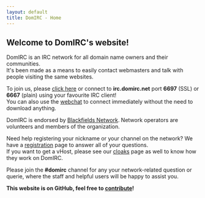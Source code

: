 ```yaml
---
layout: default
title: DomIRC - Home
---
```


## Welcome to DomIRC's website!

DomIRC is an IRC network for all domain name owners and their communities.  
It's been made as a means to easily contact webmasters and talk with people visiting the same websites.  

To join us, please [click here](ircs://irc.domirc.net:6697) or connect to **irc.domirc.net** port **6697** (SSL) or **6667** (plain) using your favourite IRC client!  
You can also use the [webchat](webchat) to connect immediately without the need to download anything.

DomIRC is endorsed by [Blackfields Network](/about/#parent-organization). Network operators are volunteers and members of the organization.

Need help registering your nickname or your channel on the network? We have a [registration](registration) page to answer all of your questions.  
If you want to get a vHost, please see our [cloaks](cloaks) page as well to know how they work on DomIRC.

Please join the **#domirc** channel for any your network-related question or querie, where the staff and helpful users will be happy to assist you.

**This website is on GitHub, feel free to [contribute](https://github.com/DomIRC/domirc.github.io)!**
